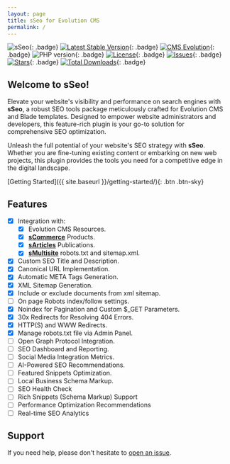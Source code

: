 ```yaml
---
layout: page
title: sSeo for Evolution CMS
permalink: /
---
```


![sSeo](https://repository-images.githubusercontent.com/675386929/349d7568-33f6-487d-8b87-367c13b35c4d){: .badge}
[![Latest Stable Version](https://img.shields.io/packagist/v/seiger/sSeo?label=version)](https://packagist.org/packages/seiger/sseo){: .badge}
[![CMS Evolution](https://img.shields.io/badge/CMS-Evolution-brightgreen.svg)](https://github.com/evolution-cms/evolution){: .badge}
![PHP version](https://img.shields.io/packagist/php-v/seiger/sseo){: .badge}
[![License](https://img.shields.io/packagist/l/seiger/sseo)](https://packagist.org/packages/seiger/sseo){: .badge}
[![Issues](https://img.shields.io/github/issues/Seiger/sseo)](https://github.com/Seiger/sseo/issues){: .badge}
[![Stars](https://img.shields.io/packagist/stars/Seiger/sseo)](https://packagist.org/packages/seiger/sseo){: .badge}
[![Total Downloads](https://img.shields.io/packagist/dt/seiger/sseo)](https://packagist.org/packages/seiger/sseo){: .badge}

## Welcome to sSeo!

Elevate your website's visibility and performance on search engines with **sSeo**,
a robust SEO tools package meticulously crafted for Evolution CMS and Blade templates.
Designed to empower website administrators and developers, this feature-rich plugin is
your go-to solution for comprehensive SEO optimization.

Unleash the full potential of your website's SEO strategy with **sSeo**.
Whether you are fine-tuning existing content or embarking on new web projects,
this plugin provides the tools you need for a competitive edge in the digital landscape.

[Getting Started]({{ site.baseurl }}/getting-started/){: .btn .btn-sky}

## Features

- [x] Integration with:
    - [x] Evolution CMS Resources.
    - [x] **[sCommerce](https://github.com/Seiger/sCommerce)** Products.
    - [x] **[sArticles](https://github.com/Seiger/sArticles)** Publications.
    - [x] **[sMultisite](https://github.com/Seiger/sMultisite)** robots.txt and sitemap.xml.
- [x] Custom SEO Title and Description.
- [x] Canonical URL Implementation.
- [x] Automatic META Tags Generation.
- [x] XML Sitemap Generation.
- [x] Include or exclude documents from xml sitemap.
- [ ] On page Robots index/follow settings.
- [x] Noindex for Pagination and Custom $_GET Parameters.
- [x] 30x Redirects for Resolving 404 Errors.
- [x] HTTP(S) and WWW Redirects.
- [x] Manage robots.txt file via Admin Panel.
- [ ] Open Graph Protocol Integration.
- [ ] SEO Dashboard and Reporting.
- [ ] Social Media Integration Metrics.
- [ ] AI-Powered SEO Recommendations.
- [ ] Featured Snippets Optimization.
- [ ] Local Business Schema Markup.
- [ ] SEO Health Check
- [ ] Rich Snippets (Schema Markup) Support
- [ ] Performance Optimization Recommendations
- [ ] Real-time SEO Analytics

## Support

If you need help, please don't hesitate to [open an issue]({{site.support}}).
